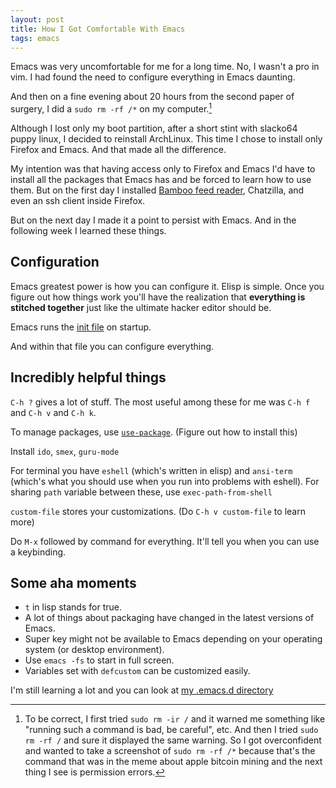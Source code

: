 ```yaml
---
layout: post
title: How I Got Comfortable With Emacs
tags: emacs
---
```


Emacs was very uncomfortable for me for a long time. No, I wasn't a pro in vim. I had found the need to configure everything in Emacs daunting.

And then on a fine evening about 20 hours from the second paper of surgery, I did a `sudo rm -rf /*` on my computer.[^rm]

Although I lost only my boot partition, after a short stint with slacko64 puppy linux, I decided to reinstall ArchLinux. This time I chose to install only Firefox and Emacs. And that made all the difference.

My intention was that having access only to Firefox and Emacs I'd have to install all the packages that Emacs has and be forced to learn how to use them. But on the first day I installed [Bamboo feed reader](https://addons.mozilla.org/firefox/addon/bamboo-feed-reader/), Chatzilla, and even an ssh client inside Firefox.

But on the next day I made it a point to persist with Emacs. And in the following week I learned these things.

## Configuration
Emacs greatest power is how you can configure it. Elisp is simple. Once you figure out how things work you'll have the realization that **everything is stitched together** just like the ultimate hacker editor should be.

Emacs runs the [init file](https://www.gnu.org/software/emacs/manual/html_node/emacs/Init-File.html) on startup.

And within that file you can configure everything.

## Incredibly helpful things

`C-h ?` gives a lot of stuff. The most useful among these for me was `C-h f` and `C-h v` and `C-h k`.

To manage packages, use [`use-package`](https://github.com/jwiegley/use-package). (Figure out how to install this)

Install `ido`, `smex`, `guru-mode`

For terminal you have `eshell` (which's written in elisp) and `ansi-term` (which's what you should use when you run into problems with eshell). For sharing `path` variable between these, use `exec-path-from-shell`

`custom-file` stores your customizations. (Do `C-h v custom-file` to learn more)

Do `M-x` followed by command for everything. It'll tell you when you can use a keybinding.

## Some aha moments

* `t` in lisp stands for true.
* A lot of things about packaging have changed in the latest versions of Emacs.
* Super key might not be available to Emacs depending on your operating system (or desktop environment).
* Use `emacs -fs` to start in full screen.
* Variables set with `defcustom` can be customized easily.

I'm still learning a lot and you can look at [my .emacs.d directory](https://github.com/asdofindia/.emacs.d)


[^rm]: To be correct, I first tried `sudo rm -ir /` and it warned me something like "running such a command is bad, be careful", etc. And then I tried `sudo rm -rf /` and sure it displayed the same warning. So I got overconfident and wanted to take a screenshot of `sudo rm -rf /*` because that's the command that was in the meme about apple bitcoin mining and the next thing I see is permission errors.